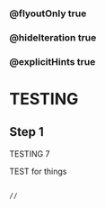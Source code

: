 ### @flyoutOnly true
### @hideIteration true
### @explicitHints true


# TESTING

## Step 1
TESTING 7

TEST for things

```ghost

```
```template
//
```
```package

```
